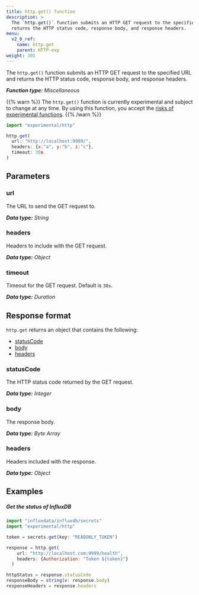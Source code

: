 ```yaml
---
title: http.get() function
description: >
  The `http.get()` function submits an HTTP GET request to the specified URL and
  returns the HTTP status code, response body, and response headers.
menu:
  v2_0_ref:
    name: http.get
    parent: HTTP-exp
weight: 301
---
```


The `http.get()` function submits an HTTP GET request to the specified URL and
returns the HTTP status code, response body, and response headers.

_**Function type:** Miscellaneous_

{{% warn %}}
The `http.get()` function is currently experimental and subject to change at any time.
By using this function, you accept the [risks of experimental functions](/v2.0/reference/flux/stdlib/experimental/#use-experimental-functions-at-your-own-risk).
{{% /warn %}}

```js
import "experimental/http"

http.get(
  url: "http://localhost:9999/",
  headers: {x:"a", y:"b", z:"c"},
  timeout: 30s
)
```

## Parameters

### url
The URL to send the GET request to.

_**Data type:** String_

### headers
Headers to include with the GET request.

_**Data type:** Object_

### timeout
Timeout for the GET request.
Default is `30s`.

_**Data type:** Duration_

## Response format
`http.get` returns an object that contains the following:

- [statusCode](#statuscode)
- [body](#body)
- [headers](#headers)

### statusCode
The HTTP status code returned by the GET request.

_**Data type:** Integer_

### body
The response body.

_**Data type:** Byte Array_

### headers
Headers included with the response.

_**Data type:** Object_

## Examples

##### Get the status of InfluxDB
```js
import "influxdata/influxdb/secrets"
import "experimental/http"

token = secrets.get(key: "READONLY_TOKEN")

response = http.get(
    url: "http://localhost.com:9999/health",
    headers: {Authorization: "Token ${token}"}
  )

httpStatus = response.statusCode
responseBody = string(v: response.body)
responseHeaders = response.headers
```
